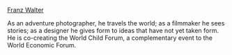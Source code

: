 [Franz Walter](https://franzwalter.com)

As an adventure photographer, he travels the world; as a filmmaker he sees stories; as a designer he gives form to ideas that have not yet taken form. He is co-creating the World Child Forum, a complementary event to the World Economic Forum.
